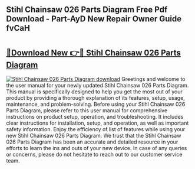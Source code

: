 ## Stihl Chainsaw 026 Parts Diagram Free Pdf Download - Part-AyD New Repair Owner Guide fvCaH

# <h2><a href="http://dfim99w.blite.top/?on=Stihl+Chainsaw+026+Parts+Diagram">🔗Download New 👉🔴 Stihl Chainsaw 026 Parts Diagram</a></h2>

[![Stihl Chainsaw 026 Parts Diagram download](https://i.imgur.com/lujVjoI.png)](http://dfim99w.blite.top/?on=Stihl+Chainsaw+026+Parts+Diagram)
Greetings and welcome to the user manual for your newly updated Stihl Chainsaw 026 Parts Diagram. This manual is specifically designed to help you get the most out of your product by providing a thorough explanation of its features, setup, usage, maintenance, and problem-solving. Before using your Stihl Chainsaw 026 Parts Diagram, please refer to this user manual for comprehensive instructions on product setup, operation, and troubleshooting. It includes clear instructions for installation, setup, and operation, as well as important safety information. Enjoy the efficiency of list of features while using your new Stihl Chainsaw 026 Parts Diagram. We trust that the Stihl Chainsaw 026 Parts Diagram has been an accurate and detailed resource in your efforts to learn the ins and outs of your new device. In case of any queries or concerns, please do not hesitate to reach out to our customer service team.
